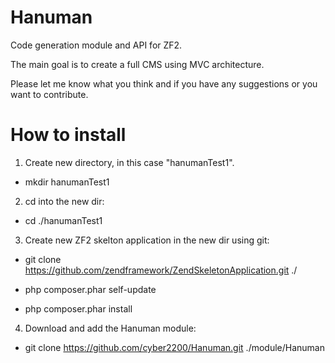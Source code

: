 Hanuman
=======

Code generation module and API for ZF2.

The main goal is to create a full CMS using MVC architecture.

Please let me know what you think and if you have any suggestions or you want to contribute.

How to install
==============

1. Create new directory, in this case "hanumanTest1".

* mkdir hanumanTest1

2. cd into the new dir: 

* cd ./hanumanTest1

3. Create new ZF2 skelton application in the new dir using git:

* git clone https://github.com/zendframework/ZendSkeletonApplication.git ./

* php composer.phar self-update

* php composer.phar install

4. Download and add the Hanuman module:

* git clone https://github.com/cyber2200/Hanuman.git ./module/Hanuman